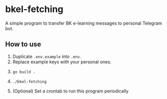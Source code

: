 # bkel-fetching

A simple program to transfer BK e-learning
messages to personal Telegram bot.

## How to use
1. Duplicate `.env.example` into `.env`.
2. Replace example keys with your personal ones.
3. ```shell
   go build .
   ```
4. ```shell
   ./bkel-fetching
   ```
5. (Optional) Set a crontab to run this program
periodically